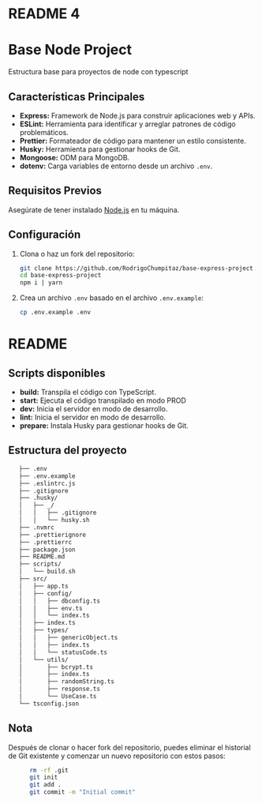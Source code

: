 
# README 4
# Base Node Project

Estructura base para proyectos de node con typescript

## Características Principales

- **Express:** Framework de Node.js para construir aplicaciones web y APIs.
- **ESLint:** Herramienta para identificar y arreglar patrones de código problemáticos.
- **Prettier:** Formateador de código para mantener un estilo consistente.
- **Husky:** Herramienta para gestionar hooks de Git.
- **Mongoose:** ODM para MongoDB.
- **dotenv:** Carga variables de entorno desde un archivo `.env`.

## Requisitos Previos

Asegúrate de tener instalado [Node.js](https://nodejs.org/) en tu máquina.

## Configuración

1. Clona o haz un fork del repositorio:
   ```bash
   git clone https://github.com/RodrigoChumpitaz/base-express-project
   cd base-express-project
   npm i | yarn
   ```
2. Crea un archivo `.env` basado en el archivo `.env.example`:
   ```bash
   cp .env.example .env
   ```
# README
## Scripts disponibles

- **build:** Transpila el código con TypeScript.
- **start:** Ejecuta el código transpilado en modo PROD
- **dev:** Inicia el servidor en modo de desarrollo.
- **lint:** Inicia el servidor en modo de desarrollo.
- **prepare:** Instala Husky para gestionar hooks de Git.

## Estructura del proyecto

```bash
   ├── .env
   ├── .env.example
   ├── .eslintrc.js
   ├── .gitignore
   ├── .husky/
   │   ├── _/
   │   │   ├── .gitignore
   │   │   └── husky.sh
   ├── .nvmrc
   ├── .prettierignore
   ├── .prettierrc
   ├── package.json
   ├── README.md
   ├── scripts/
   │   └── build.sh
   ├── src/
   │   ├── app.ts
   │   ├── config/
   │   │   ├── dbconfig.ts
   │   │   ├── env.ts
   │   │   └── index.ts
   │   ├── index.ts
   │   ├── types/
   │   │   ├── genericObject.ts
   │   │   ├── index.ts
   │   │   └── statusCode.ts
   │   └── utils/
   │       ├── bcrypt.ts
   │       ├── index.ts
   │       ├── randomString.ts
   │       ├── response.ts
   │       └── UseCase.ts
   └── tsconfig.json
```

## Nota

Después de clonar o hacer fork del repositorio, puedes eliminar el historial de Git existente y comenzar un nuevo repositorio con estos pasos:

```bash
      rm -rf .git
      git init
      git add .
      git commit -m "Initial commit"
```
